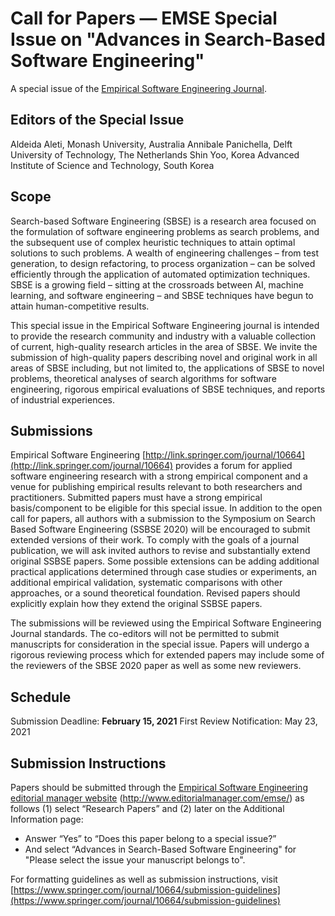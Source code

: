 # Call for Papers — EMSE Special Issue on "Advances in Search-Based Software Engineering"

A special issue of the [Empirical Software Engineering Journal](https://www.springer.com/journal/10664).

## Editors of the Special Issue
Aldeida Aleti, Monash University, Australia
Annibale Panichella, Delft University of Technology, The Netherlands
Shin Yoo, Korea Advanced Institute of Science and Technology, South Korea

## Scope
Search-based Software Engineering (SBSE) is a research area focused on the formulation of software engineering problems as search problems, and the subsequent use of complex heuristic techniques to attain optimal solutions to such problems. A wealth of engineering challenges – from test generation, to design refactoring, to process organization – can be solved efficiently through the application of automated optimization techniques. SBSE is a growing field – sitting at the crossroads between AI, machine learning, and software engineering – and SBSE techniques have begun to attain human-competitive results.

This special issue in the Empirical Software Engineering journal is intended to provide the research community and industry with a valuable collection of current, high-quality research articles in the area of SBSE. We invite the submission of high-quality papers describing novel and original work in all areas of SBSE including, but not limited to, the applications of SBSE to novel problems, theoretical analyses of search algorithms for software engineering, rigorous empirical evaluations of SBSE techniques, and reports of industrial experiences. 

## Submissions
Empirical Software Engineering [http://link.springer.com/journal/10664](http://link.springer.com/journal/10664) provides a forum for applied software engineering research with a strong empirical component and a venue for publishing empirical results relevant to both researchers and practitioners. Submitted papers must have a strong empirical basis/component to be eligible for this special issue.
In addition to the open call for papers, all authors with a submission to the Symposium on Search Based Software Engineering (SSBSE 2020) will be encouraged to submit extended versions of their work. To comply with the goals of a journal publication, we will ask invited authors to revise and substantially extend original SSBSE papers.  Some possible extensions can be adding additional practical applications determined through case studies or experiments, an additional empirical validation, systematic comparisons with other approaches, or a sound theoretical foundation. Revised papers should explicitly explain how they extend the original SSBSE papers.

The submissions will be reviewed using the Empirical Software Engineering Journal standards. The co-editors will not be permitted to submit manuscripts for consideration in the special issue. Papers will undergo a rigorous reviewing process which for extended papers may include some of the reviewers of the SBSE 2020 paper as well as some new reviewers.

## Schedule
Submission Deadline:         **February 15, 2021**
First Review Notification:   May 23, 2021

## Submission Instructions
Papers should be submitted through the [Empirical Software Engineering editorial manager website](http://www.editorialmanager.com/emse/) (http://www.editorialmanager.com/emse/) as follows (1) select “Research Papers” and (2) later on the Additional Information page:
- Answer “Yes” to “Does this paper belong to a special issue?”
- And select “Advances in Search-Based Software Engineering" for "Please select the issue your manuscript belongs to".

For formatting guidelines as well as submission instructions, visit [https://www.springer.com/journal/10664/submission-guidelines](https://www.springer.com/journal/10664/submission-guidelines)
